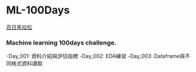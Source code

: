 # ML-100Days
[百日馬拉松](https://ai100.cupoy.com)
### Machine learning 100days challenge.
-Day_001: 資料介紹與評估指標
-Day_002: EDA練習
-Day_003: Dataframe與不同格式資料讀取
